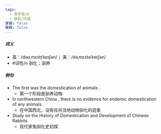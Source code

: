 ```yaml
---
tags:
  - 首字母/D
  - 级别/托福
掌握: false
模糊: false
---
```

##### 词义
- 英：/dəʊˌmɛstɪˈkeɪʃən/； 美：/dəˌmɛstəˈkeɪʃən/
- #词性/n  驯化；驯养
##### 例句
- The first was the domestication of animals .
	- 第一个阶段是驯养动物
- In northwestern China , there is no evidence for endemic domestication of any animals .
	- 在中国西北，没有任何当地动物驯化的迹象
- Study on the History of Domestication and Development of Chinese Rabbits
	- 现代家兔驯化史初探
